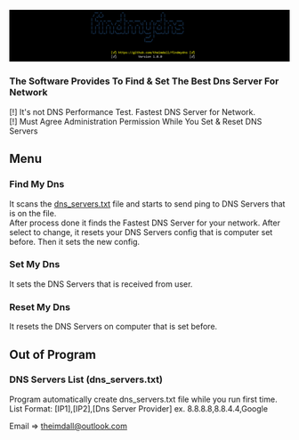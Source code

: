 ![logo](https://github.com/theimdall/findmydns/blob/master/img/mainMenu0.png)
### The Software Provides To Find & Set The Best Dns Server For Network
[!] It's not DNS Performance Test. Fastest DNS Server for Network.<br/>
[!] Must Agree Administration Permission While You Set & Reset DNS Servers

## Menu
### Find My Dns
It scans the [dns_servers.txt](https://github.com/theimdall/findmydns/blob/master/dns_servers.txt) file and starts to send ping to DNS Servers that is on the file.<br/>
After process done it finds the Fastest DNS Server for your network. After select to change, it resets your DNS Servers config that is computer set before. Then it sets the new config.<br/>
### Set My Dns
It sets the DNS Servers that is received from user.
### Reset My Dns
It resets the DNS Servers on computer that is set before.
## Out of Program
### DNS Servers List (dns_servers.txt)
Program automatically create dns_servers.txt file while you run first time.<br/>
List Format: [IP1],[IP2],[Dns Server Provider] ex. 8.8.8.8,8.8.4.4,Google

Email => theimdall@outlook.com
